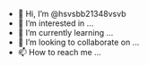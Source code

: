 - 👋 Hi, I’m @hsvsbb21348vsvb
- 👀 I’m interested in ...
- 🌱 I’m currently learning ...
- 💞️ I’m looking to collaborate on ...
- 📫 How to reach me ...

<!---
hsvsbb21348vsvb/hsvsbb21348vsvb is a ✨ special ✨ repository because its `README.md` (this file) appears on your GitHub profile.
You can click the Preview link to take a look at your changes.
--->
